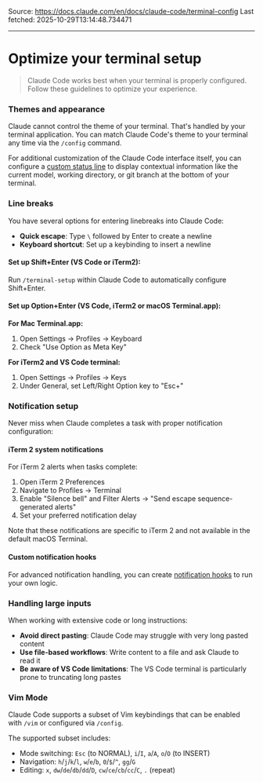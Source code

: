 Source: https://docs.claude.com/en/docs/claude-code/terminal-config
Last fetched: 2025-10-29T13:14:48.734471

---

# Optimize your terminal setup

> Claude Code works best when your terminal is properly configured. Follow these guidelines to optimize your experience.

### Themes and appearance

Claude cannot control the theme of your terminal. That's handled by your terminal application. You can match Claude Code's theme to your terminal any time via the `/config` command.

For additional customization of the Claude Code interface itself, you can configure a [custom status line](/en/docs/claude-code/statusline) to display contextual information like the current model, working directory, or git branch at the bottom of your terminal.

### Line breaks

You have several options for entering linebreaks into Claude Code:

* **Quick escape**: Type `\` followed by Enter to create a newline
* **Keyboard shortcut**: Set up a keybinding to insert a newline

#### Set up Shift+Enter (VS Code or iTerm2):

Run `/terminal-setup` within Claude Code to automatically configure Shift+Enter.

#### Set up Option+Enter (VS Code, iTerm2 or macOS Terminal.app):

**For Mac Terminal.app:**

1. Open Settings → Profiles → Keyboard
2. Check "Use Option as Meta Key"

**For iTerm2 and VS Code terminal:**

1. Open Settings → Profiles → Keys
2. Under General, set Left/Right Option key to "Esc+"

### Notification setup

Never miss when Claude completes a task with proper notification configuration:

#### iTerm 2 system notifications

For iTerm 2 alerts when tasks complete:

1. Open iTerm 2 Preferences
2. Navigate to Profiles → Terminal
3. Enable "Silence bell" and Filter Alerts → "Send escape sequence-generated alerts"
4. Set your preferred notification delay

Note that these notifications are specific to iTerm 2 and not available in the default macOS Terminal.

#### Custom notification hooks

For advanced notification handling, you can create [notification hooks](/en/docs/claude-code/hooks#notification) to run your own logic.

### Handling large inputs

When working with extensive code or long instructions:

* **Avoid direct pasting**: Claude Code may struggle with very long pasted content
* **Use file-based workflows**: Write content to a file and ask Claude to read it
* **Be aware of VS Code limitations**: The VS Code terminal is particularly prone to truncating long pastes

### Vim Mode

Claude Code supports a subset of Vim keybindings that can be enabled with `/vim` or configured via `/config`.

The supported subset includes:

* Mode switching: `Esc` (to NORMAL), `i`/`I`, `a`/`A`, `o`/`O` (to INSERT)
* Navigation: `h`/`j`/`k`/`l`, `w`/`e`/`b`, `0`/`$`/`^`, `gg`/`G`
* Editing: `x`, `dw`/`de`/`db`/`dd`/`D`, `cw`/`ce`/`cb`/`cc`/`C`, `.` (repeat)